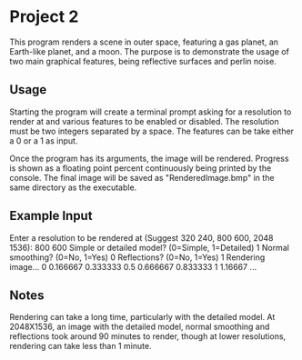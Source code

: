 # Project 2

This program renders a scene in outer space, featuring a gas planet, an Earth-like planet, and a moon. The purpose is to demonstrate the usage of two main graphical features, being reflective surfaces and perlin noise.

## Usage

Starting the program will create a terminal prompt asking for a resolution to render at and various features to be enabled or disabled.
The resolution must be two integers separated by a space.
The features can be take either a 0 or a 1 as input.

Once the program has its arguments, the image will be rendered. Progress is shown as a floating point percent continuously being printed by the console. The final image will be saved as "RenderedImage.bmp" in the same directory as the executable.

## Example Input

Enter a resolution to be rendered at (Suggest 320 240, 800 600, 2048 1536):
800 600
Simple or detailed model? (0=Simple, 1=Detailed)
1
Normal smoothing? (0=No, 1=Yes)
0
Reflections? (0=No, 1=Yes)
1
Rendering image...
0
0.166667
0.333333
0.5
0.666667
0.833333
1
1.16667
...

## Notes

Rendering can take a long time, particularly with the detailed model. At 2048X1536, an image with the detailed model, normal smoothing and reflections took around 90 minutes to render, though at lower resolutions, rendering can take less than 1 minute.



